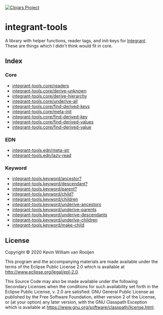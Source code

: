 [![Clojars Project](https://img.shields.io/clojars/v/integrant-tools.svg)](https://clojars.org/integrant-tools)

# integrant-tools

A library with helper functions, reader tags, and init-keys for
[Integrant](https://github.com/weavejester/integrant). These are things which I
didn't think would fit in core.

## Index

### Core

+ [integrant-tools.core/readers](https://cljdoc.org/d/integrant-tools/integrant-tools/0.3.0/api/integrant-tools.core#readers)
+ [integrant-tools.core/derive-unknown](https://cljdoc.org/d/integrant-tools/integrant-tools/0.3.0/api/integrant-tools.core#derive-unknown)
+ [integrant-tools.core/derive-hierarchy](https://cljdoc.org/d/integrant-tools/integrant-tools/0.3.0/api/integrant-tools.core#derive-hierarchy)
+ [integrant-tools.core/underive-all](https://cljdoc.org/d/integrant-tools/integrant-tools/0.3.0/api/integrant-tools.core#underive-all)
+ [integrant-tools.core/find-derived-keys](https://cljdoc.org/d/integrant-tools/integrant-tools/0.3.0/api/integrant-tools.core#find-derived-keys)
+ [integrant-tools.core/meta-init](https://cljdoc.org/d/integrant-tools/integrant-tools/0.3.0/api/integrant-tools.core#meta-init)
+ [integrant-tools.core/find-derived-key](https://cljdoc.org/d/integrant-tools/integrant-tools/0.3.0/api/integrant-tools.core#find-derived-key)
+ [integrant-tools.core/find-derived-values](https://cljdoc.org/d/integrant-tools/integrant-tools/0.3.0/api/integrant-tools.core#find-derived-values)
+ [integrant-tools.core/find-derived-value](https://cljdoc.org/d/integrant-tools/integrant-tools/0.3.0/api/integrant-tools.core#find-derived-value)

### EDN

+ [integrant-tools.edn/meta-str](https://cljdoc.org/d/integrant-tools/integrant-tools/0.3.0/api/integrant-tools.edn#meta-str)
+ [integrant-tools.edn/lazy-read](https://cljdoc.org/d/integrant-tools/integrant-tools/0.3.0/api/integrant-tools.edn#lazy-read)

### Keyword

* [integrant-tools.keyword/ancestor?](https://cljdoc.org/d/integrant-tools/integrant-tools/0.3.0/api/integrant-tools.keyword#ancestor?)
* [integrant-tools.keyword/descendant?](https://cljdoc.org/d/integrant-tools/integrant-tools/0.3.0/api/integrant-tools.keyword#descendant?)
* [integrant-tools.keyword/parent?](https://cljdoc.org/d/integrant-tools/integrant-tools/0.3.0/api/integrant-tools.keyword#parent?)
* [integrant-tools.keyword/child?](https://cljdoc.org/d/integrant-tools/integrant-tools/0.3.0/api/integrant-tools.keyword#child?)
* [integrant-tools.keyword/children](https://cljdoc.org/d/integrant-tools/integrant-tools/0.3.0/api/integrant-tools.keyword#children)
* [integrant-tools.keyword/underive-ancestors](https://cljdoc.org/d/integrant-tools/integrant-tools/0.3.0/api/integrant-tools.keyword#underive-ancestors)
* [integrant-tools.keyword/underive-parents](https://cljdoc.org/d/integrant-tools/integrant-tools/0.3.0/api/integrant-tools.keyword#underive-parents)
* [integrant-tools.keyword/underive-descendants](https://cljdoc.org/d/integrant-tools/integrant-tools/0.3.0/api/integrant-tools.keyword#underive-descendants)
* [integrant-tools.keyword/underive-children](https://cljdoc.org/d/integrant-tools/integrant-tools/0.3.0/api/integrant-tools.keyword#underive-children)
* [integrant-tools.keyword/make-child](https://cljdoc.org/d/integrant-tools/integrant-tools/0.3.0/api/integrant-tools.keyword#make-child)

## License

Copyright © 2020 Kevin William van Rooijen

This program and the accompanying materials are made available under the
terms of the Eclipse Public License 2.0 which is available at
http://www.eclipse.org/legal/epl-2.0.

This Source Code may also be made available under the following Secondary
Licenses when the conditions for such availability set forth in the Eclipse
Public License, v. 2.0 are satisfied: GNU General Public License as published by
the Free Software Foundation, either version 2 of the License, or (at your
option) any later version, with the GNU Classpath Exception which is available
at https://www.gnu.org/software/classpath/license.html.
